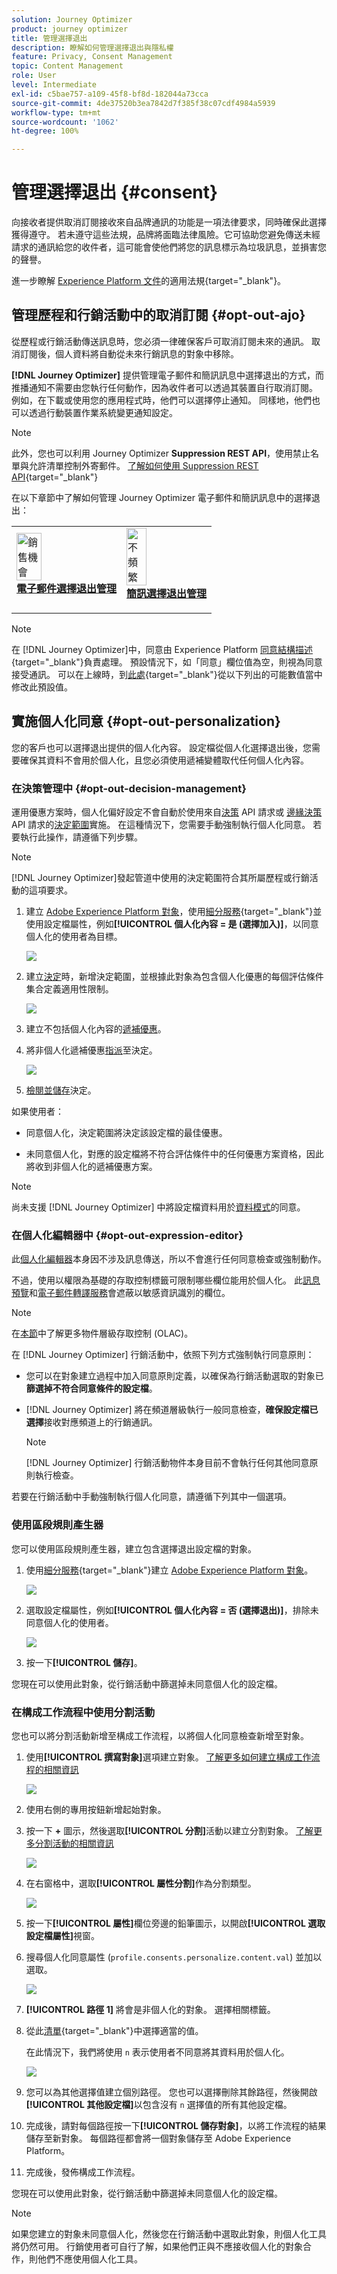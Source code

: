 ```yaml
---
solution: Journey Optimizer
product: journey optimizer
title: 管理選擇退出
description: 瞭解如何管理選擇退出與隱私權
feature: Privacy, Consent Management
topic: Content Management
role: User
level: Intermediate
exl-id: c5bae757-a109-45f8-bf8d-182044a73cca
source-git-commit: 4de37520b3ea7842d7f385f38c07cdf4984a5939
workflow-type: tm+mt
source-wordcount: '1062'
ht-degree: 100%

---
```


# 管理選擇退出 {#consent}

向接收者提供取消訂閱接收來自品牌通訊的功能是一項法律要求，同時確保此選擇獲得遵守。 若未遵守這些法規，品牌將面臨法律風險。它可協助您避免傳送未經請求的通訊給您的收件者，這可能會使他們將您的訊息標示為垃圾訊息，並損害您的聲譽。

進一步瞭解 [Experience Platform 文件](https://experienceleague.adobe.com/docs/experience-platform/privacy/regulations/overview.html?lang=zh-Hant#regulations)的適用法規{target="_blank"}。

## 管理歷程和行銷活動中的取消訂閱 {#opt-out-ajo}

從歷程或行銷活動傳送訊息時，您必須一律確保客戶可取消訂閱未來的通訊。 取消訂閱後，個人資料將自動從未來行銷訊息的對象中移除。

**[!DNL Journey Optimizer]** 提供管理電子郵件和簡訊訊息中選擇退出的方式，而推播通知不需要由您執行任何動作，因為收件者可以透過其裝置自行取消訂閱。 例如，在下載或使用您的應用程式時，他們可以選擇停止通知。 同樣地，他們也可以透過行動裝置作業系統變更通知設定。

>[!NOTE]
>
>此外，您也可以利用 Journey Optimizer **Suppression REST API**，使用禁止名單與允許清單控制外寄郵件。 [了解如何使用 Suppression REST API](https://developer.adobe.com/journey-optimizer-apis/references/suppression/){target="_blank"}


在以下章節中了解如何管理 Journey Optimizer 電子郵件和簡訊訊息中的選擇退出：

<table style="table-layout:fixed"><tr style="border: 0;">
<td>
<a href="../email/email-opt-out.md">
<img alt="銷售機會" src="../assets/do-not-localize/privacy-email-optout.jpeg" width="50%">
</a>
<div><a href="../email/email-opt-out.md"><strong>電子郵件選擇退出管理</strong>
</div>
<p>
</td>
<td>
<a href="../sms/sms-opt-out.md">
<img alt="不頻繁" src="../assets/do-not-localize/privacy-sms-opt-out.jpeg" width="50%">
</a>
<div>
<a href="../sms/sms-opt-out.md"><strong>簡訊選擇退出管理</strong></a>
</div>
<p></td>
</tr></table>

>[!NOTE]
>
>在 [!DNL Journey Optimizer]中，同意由 Experience Platform [同意結構描述](https://experienceleague.adobe.com/docs/experience-platform/xdm/field-groups/profile/consents.html?lang=zh-Hant){target="_blank"}負責處理。 預設情況下，如「同意」欄位值為空，則視為同意接受通訊。 可以在上線時，到[此處](https://experienceleague.adobe.com/docs/experience-platform/xdm/data-types/consents.html?lang=zh-Hant#choice-values){target="_blank"}從以下列出的可能數值當中修改此預設值。

## 實施個人化同意 {#opt-out-personalization}

您的客戶也可以選擇退出提供的個人化內容。 設定檔從個人化選擇退出後，您需要確保其資料不會用於個人化，且您必須使用遞補變體取代任何個人化內容。

### 在決策管理中 {#opt-out-decision-management}

運用優惠方案時，個人化偏好設定不會自動於使用來自[決策](../offers/api-reference/offer-delivery-api/decisioning-api.md) API 請求或 [邊緣決策](../offers/api-reference/offer-delivery-api/edge-decisioning-api.md) API 請求的[決定範圍](../offers/offer-activities/create-offer-activities.md#add-decision-scopes)實施。 在這種情況下，您需要手動強制執行個人化同意。 若要執行此操作，請遵循下列步驟。

>[!NOTE]
>
>[!DNL Journey Optimizer]發起管道中使用的決定範圍符合其所屬歷程或行銷活動的這項要求。

1. 建立 [Adobe Experience Platform 對象](../audience/access-audiences.md)，使用[細分服務](https://experienceleague.adobe.com/docs/experience-platform/segmentation/ui/overview.html?lang=zh-Hant){target="_blank"}並使用設定檔屬性，例如&#x200B;**[!UICONTROL 個人化內容 = 是 (選擇加入)]**，以同意個人化的使用者為目標。

   ![](assets/perso-consent-od-audience.png)

1. 建立[決定](../offers/offer-activities/create-offer-activities.md)時，新增決定範圍，並根據此對象為包含個人化優惠的每個評估條件集合定義適用性限制。

   ![](assets/perso-consent-od-audience-decision.png)

1. 建立不包括個人化內容的[遞補優惠](../offers/offer-library/creating-fallback-offers.md)。

1. 將非個人化遞補優惠[指派](../offers/offer-activities/create-offer-activities.md#add-fallback)至決定。

   ![](assets/perso-consent-od-audience-fallback.png)

1. [檢閱並儲存](../offers/offer-activities/create-offer-activities.md#review)決定。

如果使用者：

* 同意個人化，決定範圍將決定該設定檔的最佳優惠。

* 未同意個人化，對應的設定檔將不符合評估條件中的任何優惠方案資格，因此將收到非個人化的遞補優惠方案。

>[!NOTE]
>
>尚未支援 [!DNL Journey Optimizer] 中將設定檔資料用於[資料模式](../offers/ranking/ai-models.md)的同意。

### 在個人化編輯器中 {#opt-out-expression-editor}

此[個人化編輯器](../personalization/personalization-build-expressions.md)本身因不涉及訊息傳送，所以不會進行任何同意檢查或強制動作。

不過，使用以權限為基礎的存取控制標籤可限制哪些欄位能用於個人化。 此[訊息預覽](../content-management/preview.md)和[電子郵件轉譯服務](../content-management/rendering.md)會遮蔽以敏感資訊識別的欄位。

>[!NOTE]
>
>在[本節](../administration/object-based-access.md)中了解更多物件層級存取控制 (OLAC)。

在 [!DNL Journey Optimizer] 行銷活動中，依照下列方式強制執行同意原則：

* 您可以在對象建立過程中加入同意原則定義，以確保為行銷活動選取的對象已&#x200B;**篩選掉不符合同意條件的設定檔**。 

* [!DNL Journey Optimizer] 將在頻道層級執行一般同意檢查，**確保設定檔已選擇**&#x200B;接收對應頻道上的行銷通訊。

  >[!NOTE]
  >
  >[!DNL Journey Optimizer] 行銷活動物件本身目前不會執行任何其他同意原則執行檢查。

若要在行銷活動中手動強制執行個人化同意，請遵循下列其中一個選項。

### 使用區段規則產生器

您可以使用區段規則產生器，建立包含選擇退出設定檔的對象。

1. 使用[細分服務](https://experienceleague.adobe.com/docs/experience-platform/segmentation/ui/overview.html?lang=zh-Hant){target="_blank"}建立 [Adobe Experience Platform 對象](../audience/access-audiences.md)。

   ![](assets/perso-consent-audience-build-rule.png)

1. 選取設定檔屬性，例如&#x200B;**[!UICONTROL 個人化內容 = 否 (選擇退出)]**，排除未同意個人化的使用者。

   ![](assets/perso-consent-audience-no.png)

1. 按一下&#x200B;**[!UICONTROL 儲存]**。

您現在可以使用此對象，從行銷活動中篩選掉未同意個人化的設定檔。

### 在構成工作流程中使用分割活動

您也可以將分割活動新增至構成工作流程，以將個人化同意檢查新增至對象。

1. 使用&#x200B;**[!UICONTROL 撰寫對象]**&#x200B;選項建立對象。 [了解更多如何建立構成工作流程的相關資訊](../audience/create-compositions.md)

   ![](assets/perso-consent-audience-compose.png)

1. 使用右側的專用按鈕新增起始對象。

1. 按一下 **+** 圖示，然後選取&#x200B;**[!UICONTROL 分割]**&#x200B;活動以建立分割對象。 [了解更多分割活動的相關資訊](../audience/composition-canvas.md#split)

   ![](assets/perso-consent-audience-split.png)

1. 在右窗格中，選取&#x200B;**[!UICONTROL 屬性分割]**&#x200B;作為分割類型。

   ![](assets/perso-consent-audience-attribute-split.png)

1. 按一下&#x200B;**[!UICONTROL 屬性]**&#x200B;欄位旁邊的鉛筆圖示，以開啟&#x200B;**[!UICONTROL 選取設定檔屬性]**&#x200B;視窗。

1. 搜尋個人化同意屬性 (`profile.consents.personalize.content.val`) 並加以選取。

   ![](assets/perso-consent-audience-consent-attribute.png)

1. **[!UICONTROL 路徑 1]** 將會是非個人化的對象。 選擇相關標籤。

1. 從此[清單](https://experienceleague.adobe.com/docs/experience-platform/xdm/data-types/consents.html?lang=zh-Hant#choice-values){target="_blank"}中選擇適當的值。

   在此情況下，我們將使用 `n` 表示使用者不同意將其資料用於個人化。

   ![](assets/perso-consent-audience-path-1-n.png)

1. 您可以為其他選擇值建立個別路徑。 您也可以選擇刪除其餘路徑，然後開啟&#x200B;**[!UICONTROL 其他設定檔]**&#x200B;以包含沒有 `n` 選擇值的所有其他設定檔。

1. 完成後，請對每個路徑按一下&#x200B;**[!UICONTROL 儲存對象]**，以將工作流程的結果儲存至新對象。 每個路徑都會將一個對象儲存至 Adobe Experience Platform。

1. 完成後，發佈構成工作流程。

您現在可以使用此對象，從行銷活動中篩選掉未同意個人化的設定檔。

>[!NOTE]
>
>如果您建立的對象未同意個人化，然後您在行銷活動中選取此對象，則個人化工具將仍然可用。 行銷使用者可自行了解，如果他們正與不應接收個人化的對象合作，則他們不應使用個人化工具。
